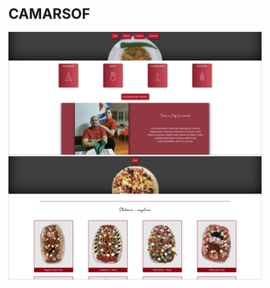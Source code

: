 # CAMARSOF 

<img width="800" alt="webui" src="assets/camarsof1.png">

<img width="800" alt="webui" src="assets/camarsof2.png">
